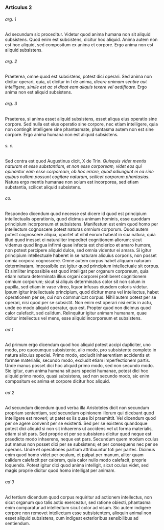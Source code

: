 ### Articulus 2

###### arg. 1
Ad secundum sic proceditur. Videtur quod anima humana non sit aliquid subsistens. Quod enim est subsistens, dicitur hoc aliquid. Anima autem non est hoc aliquid, sed compositum ex anima et corpore. Ergo anima non est aliquid subsistens.

###### arg. 2
Praeterea, omne quod est subsistens, potest dici operari. Sed anima non dicitur operari, quia, ut dicitur in I de anima, *dicere animam sentire aut intelligere, simile est ac si dicat eam aliquis texere vel aedificare*. Ergo anima non est aliquid subsistens.

###### arg. 3
Praeterea, si anima esset aliquid subsistens, esset aliqua eius operatio sine corpore. Sed nulla est eius operatio sine corpore, nec etiam intelligere, quia non contingit intelligere sine phantasmate, phantasma autem non est sine corpore. Ergo anima humana non est aliquid subsistens.

###### s. c.
Sed contra est quod Augustinus dicit, X de Trin. *Quisquis videt mentis naturam et esse substantiam, et non esse corpoream, videt eos qui opinantur eam esse corpoream, ob hoc errare, quod adiungunt ei ea sine quibus nullam possunt cogitare naturam, scilicet corporum phantasias*. Natura ergo mentis humanae non solum est incorporea, sed etiam substantia, scilicet aliquid subsistens.

###### co.
Respondeo dicendum quod necesse est dicere id quod est principium intellectualis operationis, quod dicimus animam hominis, esse quoddam principium incorporeum et subsistens. Manifestum est enim quod homo per intellectum cognoscere potest naturas omnium corporum. Quod autem potest cognoscere aliqua, oportet ut nihil eorum habeat in sua natura, quia illud quod inesset ei naturaliter impediret cognitionem aliorum; sicut videmus quod lingua infirmi quae infecta est cholerico et amaro humore, non potest percipere aliquid dulce, sed omnia videntur ei amara. Si igitur principium intellectuale haberet in se naturam alicuius corporis, non posset omnia corpora cognoscere. Omne autem corpus habet aliquam naturam determinatam. Impossibile est igitur quod principium intellectuale sit corpus. Et similiter impossibile est quod intelligat per organum corporeum, quia etiam natura determinata illius organi corporei prohiberet cognitionem omnium corporum; sicut si aliquis determinatus color sit non solum in pupilla, sed etiam in vase vitreo, liquor infusus eiusdem coloris videtur. Ipsum igitur intellectuale principium, quod dicitur mens vel intellectus, habet operationem per se, cui non communicat corpus. Nihil autem potest per se operari, nisi quod per se subsistit. Non enim est operari nisi entis in actu, unde eo modo aliquid operatur, quo est. Propter quod non dicimus quod calor calefacit, sed calidum. Relinquitur igitur animam humanam, quae dicitur intellectus vel mens, esse aliquid incorporeum et subsistens.

###### ad 1
Ad primum ergo dicendum quod hoc aliquid potest accipi dupliciter, uno modo, pro quocumque subsistente, alio modo, pro subsistente completo in natura alicuius speciei. Primo modo, excludit inhaerentiam accidentis et formae materialis, secundo modo, excludit etiam imperfectionem partis. Unde manus posset dici hoc aliquid primo modo, sed non secundo modo. Sic igitur, cum anima humana sit pars speciei humanae, potest dici hoc aliquid primo modo, quasi subsistens, sed non secundo modo, sic enim compositum ex anima et corpore dicitur hoc aliquid.

###### ad 2
Ad secundum dicendum quod verba illa Aristoteles dicit non secundum propriam sententiam, sed secundum opinionem illorum qui dicebant quod intelligere est moveri; ut patet ex iis quae ibi praemittit. Vel dicendum quod per se agere convenit per se existenti. Sed per se existens quandoque potest dici aliquid si non sit inhaerens ut accidens vel ut forma materialis, etiam si sit pars. Sed proprie et per se subsistens dicitur quod neque est praedicto modo inhaerens, neque est pars. Secundum quem modum oculus aut manus non posset dici per se subsistens; et per consequens nec per se operans. Unde et operationes partium attribuuntur toti per partes. Dicimus enim quod homo videt per oculum, et palpat per manum, aliter quam calidum calefacit per calorem, quia calor nullo modo calefacit, proprie loquendo. Potest igitur dici quod anima intelligit, sicut oculus videt, sed magis proprie dicitur quod homo intelligat per animam.

###### ad 3
Ad tertium dicendum quod corpus requiritur ad actionem intellectus, non sicut organum quo talis actio exerceatur, sed ratione obiecti, phantasma enim comparatur ad intellectum sicut color ad visum. Sic autem indigere corpore non removet intellectum esse subsistentem, alioquin animal non esset aliquid subsistens, cum indigeat exterioribus sensibilibus ad sentiendum.

